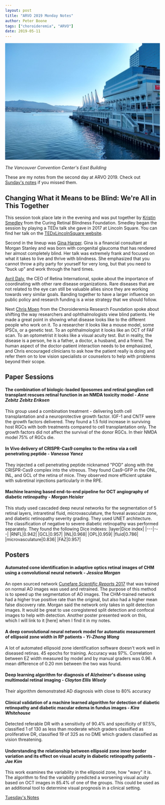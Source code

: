 ```yaml
---
layout: post
title: "ARVO 2019 Monday Notes"
author: Peter Boone
tags: ["choroideremia", "ARVO"]
date: 2019-05-11
---
```


![east vancouver convention center](/imgs/arvo-2019/2019-04-28-east-van-convention-center.jpg)

_The Vancouver Convention Center's East Building_

These are my notes from the second day at ARVO 2019. Check out [Sunday's notes](https://boonepeter.github.io/2019/05/11/arvo-2019-sunday-notes.html) if you missed them. 

## Changing What it Means to be Blind: We're All in This Together
This session took place late in the evening and was put together by [Kristin Smedley](http://crb1.org/) from the Curing Retinal Blindness Foundation. Smedley began the session by playing a TEDx talk she gave in 2017 at Lincoln Square. You can find her talk on the [TEDxLincolnSquare website](https://www.tedxlincolnsquare.com/).

Second in the lineup was [Gina Harper](https://www.davisenterprise.com/sports/for-gena-harper-its-more-than-meets-the-eye/). Gina is a financial consultant at Morgan Stanley and was born with congenital glaucoma that has rendered her almost completely blind. Her talk was extremely frank and focused on what it takes to live and thrive with blindness. She emphasized that you cannot throw a pity party for yourself for very long, but that you need to "buck up" and work through the hard times. 

[Avril Daly](http://www.retina-international.org/our-story/meet-our-ceo/), the CEO of Retina International, spoke about the importance of coordinating with other rare disease organizations. Rare diseases that are not related to the eye can still be valuable allies since they are working towards very similar goals. Banding together to have a larger influence on public policy and research funding is a wise strategy that we should follow. 

Next [Chris Moen](https://www.curechm.org/about-the-foundation/chris-moen-md-president) from the Choroideremia Research Foundation spoke about shifting the way researchers and ophthalmologists view blind patients. He made a great point in showing what disease looks like to the different people who work on it. To a researcher it looks like a mouse model, some iPSCs, or a genetic test. To an ophthalmologist it looks like an OCT of FAF scan. To an optometrist it looks like a visual acuity test. But in reality, the disease is a person, he is a father, a doctor, a husband, and a friend. The human aspect of the doctor-patient interaction needs to be emphasized, and Chris encouraged clinicians to ask how the patient really is doing and refer them on to low vision specialists or counselors to help with problems beyond their scope.

## Paper Sessions
#### The combination of biologic-loaded liposomes and retinal ganglion cell transplant rescues retinal function in an NMDA toxicity model - *Anne Zebitz Zebitz Eriksen*
This group used a combination treatment - delivering both cell transplantation and a neuroprotective growth factor. IGF-1 and CNTF were the growth factors delivered. They found a 1.5 fold increase in surviving host RGCs with both treatments compared to cell transplantation only. The growth factors did not affect the survival of the donor RGCs. In their NMDA model 75% of RGCs die.

#### In Vivo delivery of CRISPR-Cas9 complex to the retina via a cell penetrating peptide - *Vanessa Yanez*
They injected a cell penetrating peptide nicknamed "POD" along with the CRISPR-Cas9 complex into the vitreous. They found Cas9-GFP in the ONL, INL, and GCL of the retina of mice. They observed more efficient uptake with subretinal injections particularly in the RPE. 

#### Machine learning based end-to-end pipeline for OCT angiography of diabetic retinopathy - *Morgan Heisler*
This study used cascaded deep neural networks for the segmentation of 5 retinal layers, intraretinal fluid, microvasculature, the foveal avascular zone, and diabetic retinopathy severity grading. They used UNET architecture. The classification of negative to severe diabetic retinopathy was performed separately. They found the following Dice indexes:
|layer|Dice index|
|---|---|
|RNFL|0.942|
|GCL|0.957|
|INL|0.968|
|OPL|0.959|
|fluid|0.786|
|microvasculature|0.836|
|FAZ|0.957|



## Posters
#### Automated cone identification in adaptive optics retinal images of CHM using a convolutional neural network - *Jessica Morgan*
An open sourced network [Cunefare *Scientific Reports* 2017](https://www.ncbi.nlm.nih.gov/pubmed/28747737) that was trained on normal AO images was used and retrained. The purpose of this method is to speed up the segmentation of AO images. The CHM-trained network had a higher true positive rate than the original, but also had a higher mean false discovery rate. Morgan said the network only takes in split detection images. It would be great to use coregistered split detection and confocal images to help with detection. Another poster presented work on this, which I will link to it [here] when I find it in my notes.
#### A deep convolutional neural network model for automatic measurement of ellipsoid zone width in RP patients - *Yi-Zhong Wang*
A lot of automated ellipsoid zone identification software doesn't work well in diseased retinas. 45 epochs for training. Accuracy was 97%. Correlation between EZ width measured by model and by manual graders was 0.96. A mean difference of 0.20 mm between the two was found. 

#### Deep learning algorithm for diagnosis of Alzheimer's disease using multimodal retinal imaging - *Clayton Ellis Wisely*
Their algorithm demonstrated AD diagnosis with close to 80% accuracy

#### Clinical validation of a machine learned algorithm for detection of diabetic retinopathy and diabetic macular edema in fundus images - *Kira Whitehouse*
Detected referable DR with a sensitivity of 90.4% and specificity of 97.5%, classified 1 of 130 as less than moderate which graders classified as proliferative DR, classified 19 of 325 as no DME which graders classified as vision threatening.

#### Understanding the relationship between ellipsoid zone inner border variation and its effect on visual acuity in diabetic retinopathy patients - *Jae Kim*
This work examines the variability in the ellipsoid zone, how "wavy" it is. The algorithm to find the variability predicted a worsening visual acuity based on OCT images in 85.4% of one of the groups. This could be used as an additional tool to determine visual prognosis in a clinical setting. 

[Tuesday's Notes](https://boonepeter.github.io/2019/05/12/arvo-2019-tuesday-notes.html)




